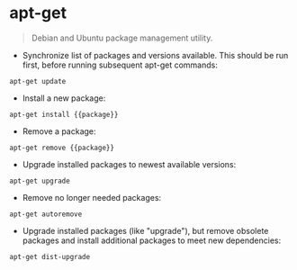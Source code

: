 # apt-get

> Debian and Ubuntu package management utility.

- Synchronize list of packages and versions available. This should be run first, before running subsequent apt-get commands:

`apt-get update`

- Install a new package:

`apt-get install {{package}}`

- Remove a package:

`apt-get remove {{package}}`

- Upgrade installed packages to newest available versions:

`apt-get upgrade`

- Remove no longer needed packages:

`apt-get autoremove`

- Upgrade installed packages (like "upgrade"), but remove obsolete packages and install additional packages to meet new dependencies:

`apt-get dist-upgrade`

